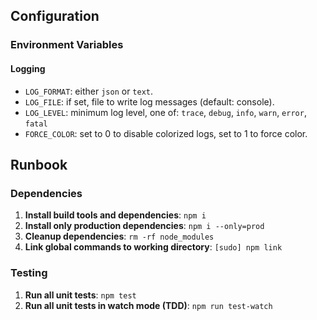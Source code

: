 ## Configuration

### Environment Variables

#### Logging

- `LOG_FORMAT`: either `json` or `text`.
- `LOG_FILE`: if set, file to write log messages (default: console).
- `LOG_LEVEL`: minimum log level, one of: `trace`, `debug`, `info`, `warn`, `error`, `fatal`
- `FORCE_COLOR`: set to 0 to disable colorized logs, set to 1 to force color.

## Runbook

### Dependencies

1. **Install build tools and dependencies**: `npm i`
2. **Install only production dependencies**: `npm i --only=prod`
3. **Cleanup dependencies**: `rm -rf node_modules`
4. **Link global commands to working directory**: `[sudo] npm link`

### Testing

1. **Run all unit tests**: `npm test`
2. **Run all unit tests in watch mode (TDD)**: `npm run test-watch`
